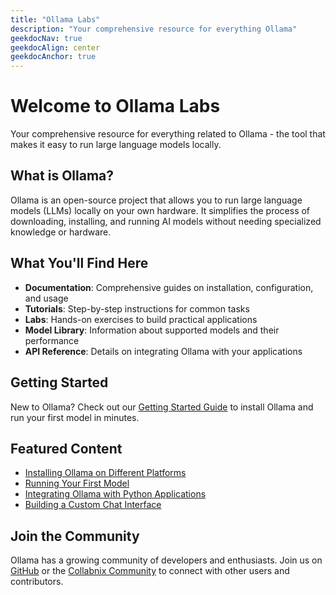 ```yaml
---
title: "Ollama Labs"
description: "Your comprehensive resource for everything Ollama"
geekdocNav: true
geekdocAlign: center
geekdocAnchor: true
---
```


# Welcome to Ollama Labs

Your comprehensive resource for everything related to Ollama - the tool that makes it easy to run large language models locally.

## What is Ollama?

Ollama is an open-source project that allows you to run large language models (LLMs) locally on your own hardware. It simplifies the process of downloading, installing, and running AI models without needing specialized knowledge or hardware.

## What You'll Find Here

- **Documentation**: Comprehensive guides on installation, configuration, and usage
- **Tutorials**: Step-by-step instructions for common tasks
- **Labs**: Hands-on exercises to build practical applications
- **Model Library**: Information about supported models and their performance
- **API Reference**: Details on integrating Ollama with your applications

## Getting Started

New to Ollama? Check out our [Getting Started Guide](/docs/getting-started/) to install Ollama and run your first model in minutes.

## Featured Content

- [Installing Ollama on Different Platforms](/docs/getting-started/installation/)
- [Running Your First Model](/labs/lab1-running-first-model/)
- [Integrating Ollama with Python Applications](/labs/lab3-python-integration/)
- [Building a Custom Chat Interface](/labs/lab4-chat-interface/)

## Join the Community

Ollama has a growing community of developers and enthusiasts. Join us on [GitHub](https://github.com/ollama/ollama) or the [Collabnix Community](https://collabnix.com) to connect with other users and contributors.
